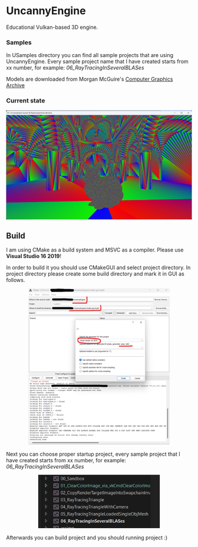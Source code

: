 
# UncannyEngine

Educational Vulkan-based 3D engine.

### Samples

In USamples directory you can find all sample projects that are using UncannyEngine.
Every sample project name that I have created starts from xx number, for example: *06_RayTracingInSeveralBLASes*

Models are downloaded from Morgan McGuire's [Computer Graphics Archive](https://casual-effects.com/data)

### Current state

<p align="center">
  <img style="width: 55vw; min-width: 330px;" src="Media/SamplesPictures/06_RayTracingInSeveralBLASes.png">
</p>

## Build

I am using CMake as a build system and MSVC as a compiler. Please use **Visual Studio 16 2019**! 

In order to build it you should use CMakeGUI and select project directory. In project directory please create
some build directory and mark it in GUI as follows.

<p align="center">
  <img style="width: 40vw; min-width: 330px;" src="Media/cmake-build-config.png">
</p>

Next you can choose proper startup project, every sample project that I have created starts from xx number, for
example: *06_RayTracingInSeveralBLASes*

<p align="center">
  <img style="width: 30vw; min-width: 330px;" src="Media/startup-project-selection.png">
</p>

Afterwards you can build project and you should running project :)
